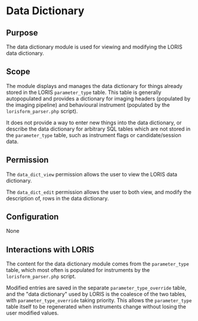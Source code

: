# Data Dictionary

## Purpose

The data dictionary module is used for viewing and modifying the
LORIS data dictionary.

## Scope

The module displays and manages the data dictionary for things
already stored in the LORIS `parameter_type` table. This table is
generally autopopulated and provides a dictionary for imaging headers
(populated by the imaging pipeline) and behavioural instrument
(populated by the `lorisform_parser.php` script).

It does not provide a way to enter new things into the data dictionary,
or describe the data dictionary for arbitrary SQL tables which are
not stored in the `parameter_type` table, such as instrument flags
or candidate/session data.

## Permission

The `data_dict_view` permission allows the user to view the LORIS
data dictionary.

The `data_dict_edit` permission allows the user to both view, and
modify the description of, rows in the data dictionary.

## Configuration

None

## Interactions with LORIS

The content for the data dictionary module comes from the
`parameter_type` table, which most often is populated for instruments
by the `lorisform_parser.php` script.

Modified entries are saved in the separate `parameter_type_override`
table, and the "data dictionary" used by LORIS is the coalesce of
the two tables, with `parameter_type_override` taking priority.
This allows the `parameter_type` table itself to be regenerated
when instruments change without losing the user modified values.
